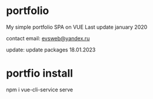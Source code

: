 # portfolio
My simple portfolio SPA on VUE
Last update january 2020

contact email: evsweb@yandex.ru

update: 
update packages 18.01.2023

# portfio install 

npm i
vue-cli-service serve